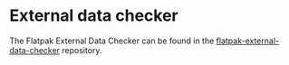 # External data checker

The Flatpak External Data Checker can be found in the [flatpak-external-data-checker](https://github.com/flathub/flatpak-external-data-checker) repository.
